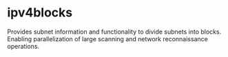 # ipv4blocks
Provides subnet information and functionality to divide subnets into blocks. Enabling parallelization of large scanning and network reconnaissance operations.
